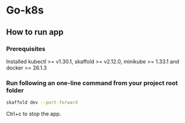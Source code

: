 # Go-k8s

## How to run app

### Prerequisites

Installed kubectl >= v1.30.1, skaffold >= v2.12.0, minikube >= 1.33.1 and docker >= 26.1.3

### Run following an one-line command from your project root folder

```bash
skaffold dev --port-forward
```

Ctrl+c to stop the app.



